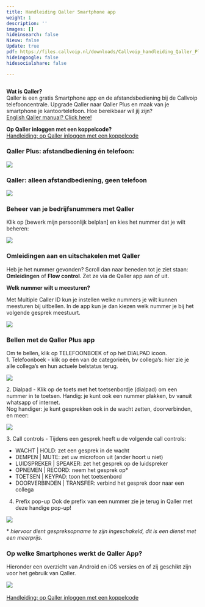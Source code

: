 ```yaml
---
title: Handleiding Qaller Smartphone app
weight: 1
description: ''
images: []
hideinsearch: false
Nieuw: false
Update: true
pdf: https://files.callvoip.nl/downloads/Callvoip_handleiding_Qaller_Plus_30.pdf
hideingoogle: false
hidesocialshare: false

---
```

<div class="md:flex flex-row-reverse justify-between items-center mb-6"><img src="https://res.cloudinary.com/callvoip/image/upload/v1579161600/image_here3_sruedv.png" alt=""></div>

**Wat is Qaller?**  
Qaller is een gratis Smartphone app en de afstandsbediening bij de Callvoip telefooncentrale. Upgrade Qaller naar Qaller Plus en maak van je smartphone je kantoortelefoon. Hoe bereikbaar wil jíj zijn?
<br>[English Qaller manual? Click here!](http://files.callvoip.nl/downloads/Callvoip_handleiding_Qaller_Plus_30_ENG.pdf "Qaller Smartphone App english manual")<br>

<b>Op Qaller inloggen met een koppelcode?</b><br>
<a href="http://files.callvoip.nl/downloads/Callvoip_handleiding_Qaller_inloggen-met-koppelcode.pdf" target="_blank">Handleiding: op Qaller inloggen met een koppelcode</a><br>

<h3>Qaller Plus: afstandbediening én telefoon:</h3>

<img src="https://res.cloudinary.com/callvoip/image/upload/v1605775583/webcalls-qaller_ppqsyf.png">

<h3>Qaller: alleen afstandbediening, geen telefoon</h3>

![](https://res.cloudinary.com/callvoip/image/upload/v1570901743/Qaller_admin_xbvvwv.jpg)

<h3>Beheer van je bedrijfsnummers met Qaller</h3>

Klik op \[bewerk mijn persoonlijk belplan\] en kies het nummer dat je wilt beheren:

![](https://res.cloudinary.com/callvoip/image/upload/v1583083769/Qaller_geheel-2_wauvfj.jpg)

<h3>Omleidingen aan en uitschakelen met Qaller</h3>

Heb je het nummer gevonden? Scroll dan naar beneden tot je ziet staan: **Omleidingen** of **Flow control**. Zet ze via de Qaller app aan of uit.

<b>Welk nummer wilt u meesturen?</b>

Met Multiple Caller ID kun je instellen welke nummers je wilt kunnen meesturen bij uitbellen. In de app kun je dan kiezen welk nummer je bij het volgende gesprek meestuurt.

![](https://res.cloudinary.com/callvoip/image/upload/v1568974023/qaller_plus3_nl_rsnyyr.png)

<h3>Bellen met de Qaller Plus app</h3>

Om te bellen, klik op TELEFOONBOEK of op het DIALPAD icoon.<br>1. Telefoonboek - klik op één van de categorieën, bv collega’s: hier zie je alle collega’s en hun actuele belstatus terug.

![](https://res.cloudinary.com/callvoip/image/upload/v1570967083/doorverbinden_m14bet.jpg)

2\. Dialpad - Klik op de toets met het toetsenbordje (dialpad) om een nummer in te toetsen. Handig: je kunt ook een nummer plakken, bv vanuit whatsapp of internet.  
Nog handiger: je kunt gesprekken ook in de wacht zetten, doorverbinden, en meer:

![](https://res.cloudinary.com/callvoip/image/upload/v1573414896/4qaller_kmbxjk.png)

3\. Call controls - Tijdens een gesprek heeft u de volgende call controls:

* WACHT | HOLD: zet een gesprek in de wacht
* DEMPEN | MUTE: zet uw microfoon uit (ander hoort u niet)
* LUIDSPREKER | SPEAKER: zet het gesprek op de luidspreker
* OPNEMEN | RECORD: neem het gesprek op*
* TOETSEN | KEYPAD: toon het toetsenbord
* DOORVERBINDEN | TRANSFER: verbind het gesprek door naar een collega

4. Prefix pop-up
Ook de prefix van een nummer zie je terug in Qaller met deze handige pop-up!
<img src="https://res.cloudinary.com/callvoip/image/upload/v1605876761/popup_acwztt.png">

\* _hiervoor dient gespreksopname te zijn ingeschakeld, dit is een dienst met een meerprijs._

<h3>Op welke Smartphones werkt de Qaller App?</h3>

Hieronder een overzicht van Android en iOS versies en of zij geschikt zijn voor het gebruik van Qaller.

![](https://res.cloudinary.com/callvoip/image/upload/v1573416725/Qaller_supported_OS_versions_tabel_1103x624_fp2ntj.jpg)
<br><br><a href="http://files.callvoip.nl/downloads/Callvoip_handleiding_Qaller_inloggen-met-koppelcode.pdf" target="_blank">Handleiding: op Qaller inloggen met een koppelcode</a>
